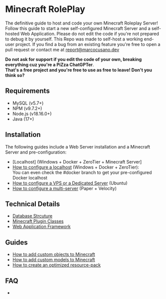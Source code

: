 # Minecraft RolePlay
The definitive guide to host and code your own Minecraft Roleplay Server!
Follow this guide to start a new self-configured Minecraft Server and a self-hosted Web Application.
Please do not edit the code if you're not prepared to debug it by yourself.
This Repo was made to self-host a working end-user project. If you find a bug from an existing feature you're free to open a pull request or contact me at [report@marcocusano.dev](mailto:report@marcocusano.dev)

**Do not ask for support if you edit the code of your own, breaking everything cuz you're a PiZza ChatGPTer**.\
**That's a free project and you're free to use as free to leave! Don't you think so?**

## Requirements
- MySQL (v5.7+)
- NPM (v9.7.2+)
- Node.js (v18.16.0+)
- Java (17+)

## Installation
The following guides include a Web Server installation and a Minecraft Server and pre-configuration:
- [Localhost] (Windows + Docker + ZeroTier + Minecraft Server]
- [How to configure a localhost](#) (Windows + Docker + ZeroTier):\
You can even check the #docker branch to get your pre-configured Docker localhost
- [How to configure a VPS or a Dedicated Server](#) (Ubuntu)
- [How to configure a multi-server](#) (Paper + Velocity)

## Technical Details
- [Database Strcuture](#)
- [Minecraft Plugin Classes](#)
- [Web Application Framework](#)

## Guides
- [How to add custom objects to Minecraft](#)
- [How to add custom models to Minecraft](#)
- [How to create an optimized resource-pack](#)

## FAQ
- 
